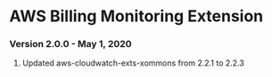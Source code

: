 # AWS Billing Monitoring Extension

### Version 2.0.0 - May 1, 2020
1. Updated aws-cloudwatch-exts-xommons from 2.2.1 to 2.2.3


